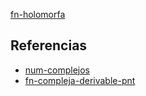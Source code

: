 [fn-holomorfa](pdf/fn-holomorfa.pdf)

## Referencias
- [num-complejos](./num-complejos.md)
- [fn-compleja-derivable-pnt](./fn-compleja-derivable-pnt.md)
